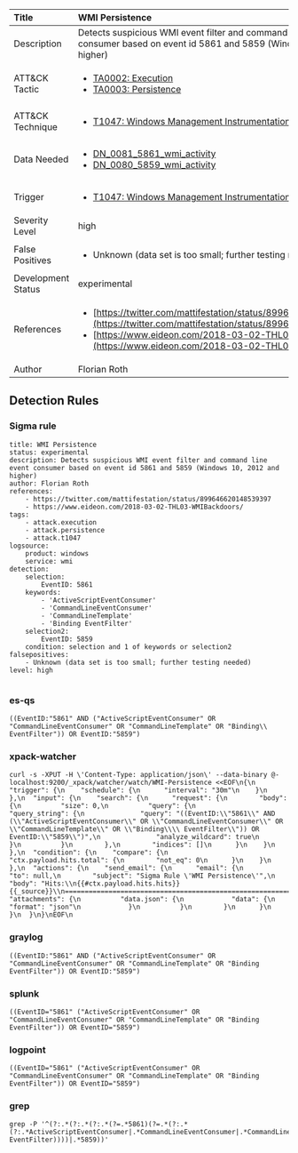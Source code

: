 | Title                | WMI Persistence                                                                                                                                                 |
|:---------------------|:------------------------------------------------------------------------------------------------------------------------------------------------------------|
| Description          | Detects suspicious WMI event filter and command line event consumer based on event id 5861 and 5859 (Windows 10, 2012 and higher)                                                                                                                                           |
| ATT&amp;CK Tactic    | <ul><li>[TA0002: Execution](https://attack.mitre.org/tactics/TA0002)</li><li>[TA0003: Persistence](https://attack.mitre.org/tactics/TA0003)</li></ul>  |
| ATT&amp;CK Technique | <ul><li>[T1047: Windows Management Instrumentation](https://attack.mitre.org/techniques/T1047)</li></ul>                             |
| Data Needed          | <ul><li>[DN_0081_5861_wmi_activity](../Data_Needed/DN_0081_5861_wmi_activity.md)</li><li>[DN_0080_5859_wmi_activity](../Data_Needed/DN_0080_5859_wmi_activity.md)</li></ul>                                                         |
| Trigger              | <ul><li>[T1047: Windows Management Instrumentation](../Triggers/T1047.md)</li></ul>  |
| Severity Level       | high                                                                                                                                                 |
| False Positives      | <ul><li>Unknown (data set is too small; further testing needed)</li></ul>                                                                  |
| Development Status   | experimental                                                                                                                                                |
| References           | <ul><li>[https://twitter.com/mattifestation/status/899646620148539397](https://twitter.com/mattifestation/status/899646620148539397)</li><li>[https://www.eideon.com/2018-03-02-THL03-WMIBackdoors/](https://www.eideon.com/2018-03-02-THL03-WMIBackdoors/)</li></ul>                                                          |
| Author               | Florian Roth                                                                                                                                                |


## Detection Rules

### Sigma rule

```
title: WMI Persistence
status: experimental
description: Detects suspicious WMI event filter and command line event consumer based on event id 5861 and 5859 (Windows 10, 2012 and higher)
author: Florian Roth
references:
    - https://twitter.com/mattifestation/status/899646620148539397
    - https://www.eideon.com/2018-03-02-THL03-WMIBackdoors/
tags:
    - attack.execution
    - attack.persistence
    - attack.t1047
logsource:
    product: windows
    service: wmi
detection:
    selection:
        EventID: 5861
    keywords:
        - 'ActiveScriptEventConsumer'
        - 'CommandLineEventConsumer'
        - 'CommandLineTemplate'
        - 'Binding EventFilter'
    selection2:
        EventID: 5859
    condition: selection and 1 of keywords or selection2
falsepositives:
    - Unknown (data set is too small; further testing needed)
level: high


```




### es-qs
    
```
((EventID:"5861" AND ("ActiveScriptEventConsumer" OR "CommandLineEventConsumer" OR "CommandLineTemplate" OR "Binding\\ EventFilter")) OR EventID:"5859")
```


### xpack-watcher
    
```
curl -s -XPUT -H \'Content-Type: application/json\' --data-binary @- localhost:9200/_xpack/watcher/watch/WMI-Persistence <<EOF\n{\n  "trigger": {\n    "schedule": {\n      "interval": "30m"\n    }\n  },\n  "input": {\n    "search": {\n      "request": {\n        "body": {\n          "size": 0,\n          "query": {\n            "query_string": {\n              "query": "((EventID:\\"5861\\" AND (\\"ActiveScriptEventConsumer\\" OR \\"CommandLineEventConsumer\\" OR \\"CommandLineTemplate\\" OR \\"Binding\\\\ EventFilter\\")) OR EventID:\\"5859\\")",\n              "analyze_wildcard": true\n            }\n          }\n        },\n        "indices": []\n      }\n    }\n  },\n  "condition": {\n    "compare": {\n      "ctx.payload.hits.total": {\n        "not_eq": 0\n      }\n    }\n  },\n  "actions": {\n    "send_email": {\n      "email": {\n        "to": null,\n        "subject": "Sigma Rule \'WMI Persistence\'",\n        "body": "Hits:\\n{{#ctx.payload.hits.hits}}{{_source}}\\n================================================================================\\n{{/ctx.payload.hits.hits}}",\n        "attachments": {\n          "data.json": {\n            "data": {\n              "format": "json"\n            }\n          }\n        }\n      }\n    }\n  }\n}\nEOF\n
```


### graylog
    
```
((EventID:"5861" AND ("ActiveScriptEventConsumer" OR "CommandLineEventConsumer" OR "CommandLineTemplate" OR "Binding EventFilter")) OR EventID:"5859")
```


### splunk
    
```
((EventID="5861" ("ActiveScriptEventConsumer" OR "CommandLineEventConsumer" OR "CommandLineTemplate" OR "Binding EventFilter")) OR EventID="5859")
```


### logpoint
    
```
((EventID="5861" ("ActiveScriptEventConsumer" OR "CommandLineEventConsumer" OR "CommandLineTemplate" OR "Binding EventFilter")) OR EventID="5859")
```


### grep
    
```
grep -P '^(?:.*(?:.*(?:.*(?=.*5861)(?=.*(?:.*(?:.*ActiveScriptEventConsumer|.*CommandLineEventConsumer|.*CommandLineTemplate|.*Binding EventFilter))))|.*5859))'
```


